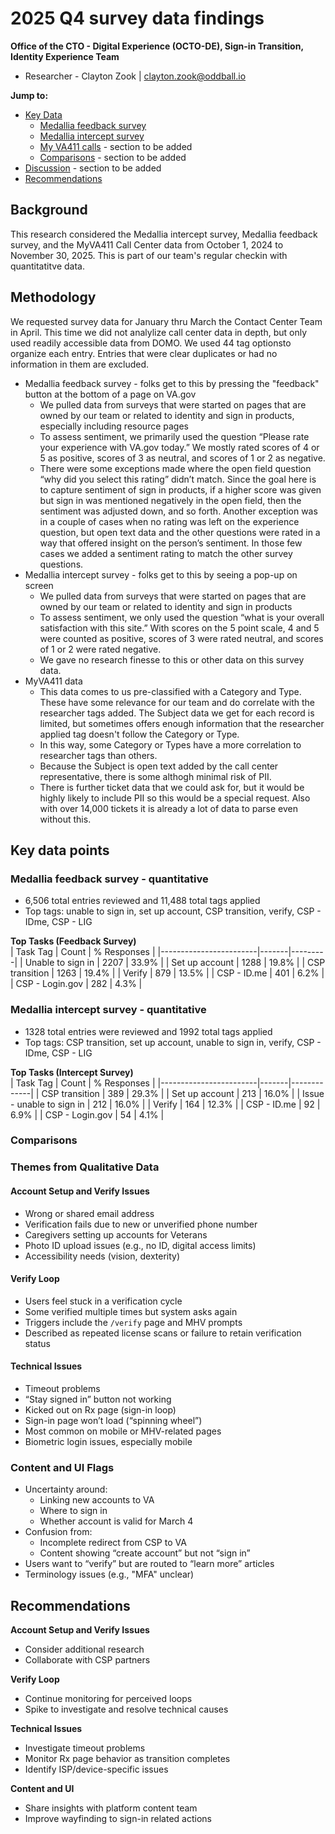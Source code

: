 # 2025 Q4 survey data findings

**Office of the CTO - Digital Experience (OCTO-DE), Sign-in Transition, Identity Experience Team**

- Researcher - Clayton Zook | clayton.zook@oddball.io

**Jump to:**

- [Key Data](#key-data-points)
   - [Medallia feedback survey](#medallia-feedback-survey---quantitative)
   - [Medallia intercept survey](#medallia-intercept-survey---quantitative)
   - [My VA411 calls](#MyVA411-calls) - section to be added
   - [Comparisons](#comparisons) - section to be added
- [Discussion](#discussion) - section to be added
- [Recommendations](#recommendations)

## Background
This research considered the Medallia intercept survey, Medallia feedback survey, and the MyVA411 Call Center data from October 1, 2024 to November 30, 2025. This is part of our team's regular checkin with quantitatitve data.


## Methodology 

We requested survey data for January thru March the Contact Center Team in April. This time we did not analylize call center data in depth, but only used readily accessible data from DOMO. We used 44 tag optionsto organize each entry. Entries that were clear duplicates or had no information in them are excluded.

* Medallia feedback survey - folks get to this by pressing the "feedback" button at the bottom of a page on VA.gov
  * We pulled data from surveys that were started on pages that are owned by our team or related to identity and sign in products, especially including resource pages
  * To assess sentiment, we primarily used the question “Please rate your experience with VA.gov today.” We mostly rated scores of 4 or 5 as positive, scores of 3 as neutral, and scores of 1 or 2 as negative.  
  * There were some exceptions made where the open field question “why did you select this rating” didn’t match. Since the goal here is to capture sentiment of sign in products, if a higher score was given but sign in was mentioned negatively in the open field, then the sentiment was adjusted down, and so forth. Another exception was in a couple of cases when no rating was left on the experience question, but open text data and the other questions were rated in a way that offered insight on the person’s sentiment. In those few cases we added a sentiment rating to match the other survey questions.
* Medallia intercept survey - folks get to this by seeing a pop-up on screen
    * We pulled data from surveys that were started on pages that are owned by our team or related to identity and sign in products 
    * To assess sentiment, we only used the question “what is your overall satisfaction with this site.” With scores on the 5 point scale, 4 and 5 were counted as positive, scores of 3 were rated neutral, and scores of 1 or 2 were rated negative.  
  * We gave no research finesse to this or other data on this survey data.
* MyVA411 data  
  * This data comes to us pre-classified with a Category and Type. These have some relevance for our team and do correlate with the researcher tags added. The Subject data we get for each record is limited, but sometimes offers enough information that the researcher applied tag doesn't follow the Category or Type.
  * In this way, some Category or Types have a more correlation to researcher tags than others.  
  * Because the Subject is open text added by the call center representative, there is some althogh minimal risk of PII.
  * There is further ticket data that we could ask for, but it would be highly likely to include PII so this would be a special request. Also with over 14,000 tickets it is already a lot of data to parse even without this.

## Key data points

### Medallia feedback survey - quantitative
* 6,506 total entries reviewed and 11,488 total tags applied  
* Top tags: unable to sign in, set up account, CSP transition, verify, CSP - IDme, CSP - LIG
  
**Top Tasks (Feedback Survey)**  
| Task Tag               | Count | % Responses |
|------------------------|-------|---------|
| Unable to sign in      | 2207 | 33.9%    |
| Set up account         | 1288 | 19.8%    |
| CSP transition         | 1263 | 19.4%    |
| Verify                 | 879  | 13.5%    |
| CSP - ID.me            | 401  | 6.2%     |
| CSP - Login.gov        | 282  | 4.3%     |

### Medallia intercept survey - quantitative
* 1328 total entries were reviewed and 1992 total tags applied  
* Top tags: CSP transition, set up account, unable to sign in, verify, CSP - IDme, CSP - LIG
      
**Top Tasks (Intercept Survey)**  
| Task Tag               | Count | % Responses |
|------------------------|-------|-------------|
| CSP transition         | 389   | 29.3%       |
| Set up account         | 213   | 16.0%       |
| Issue - unable to sign in | 212 | 16.0%       |
| Verify                 | 164   | 12.3%       |
| CSP - ID.me            | 92    | 6.9%        |
| CSP - Login.gov        | 54    | 4.1%        |

### Comparisons

### Themes from Qualitative Data

#### Account Setup and Verify Issues
- Wrong or shared email address
- Verification fails due to new or unverified phone number
- Caregivers setting up accounts for Veterans
- Photo ID upload issues (e.g., no ID, digital access limits)
- Accessibility needs (vision, dexterity)

#### Verify Loop
- Users feel stuck in a verification cycle
- Some verified multiple times but system asks again
- Triggers include the `/verify` page and MHV prompts
- Described as repeated license scans or failure to retain verification status

#### Technical Issues
- Timeout problems
- “Stay signed in” button not working
- Kicked out on Rx page (sign-in loop)
- Sign-in page won’t load (“spinning wheel”)
- Most common on mobile or MHV-related pages
- Biometric login issues, especially mobile

### Content and UI Flags
- Uncertainty around:
  - Linking new accounts to VA
  - Where to sign in
  - Whether account is valid for March 4
- Confusion from:
  - Incomplete redirect from CSP to VA
  - Content showing “create account” but not “sign in”
- Users want to “verify” but are routed to “learn more” articles
- Terminology issues (e.g., "MFA" unclear)


## Recommendations

**Account Setup and Verify Issues**
- Consider additional research
- Collaborate with CSP partners

**Verify Loop**
- Continue monitoring for perceived loops
- Spike to investigate and resolve technical causes

**Technical Issues**
- Investigate timeout problems
- Monitor Rx page behavior as transition completes
- Identify ISP/device-specific issues

**Content and UI**
- Share insights with platform content team
- Improve wayfinding to sign-in related actions
